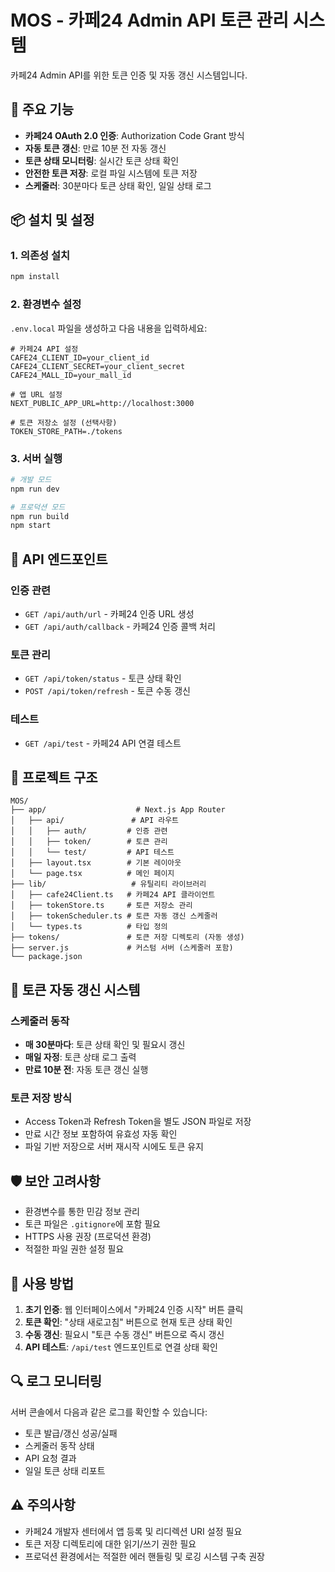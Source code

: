 # MOS - 카페24 Admin API 토큰 관리 시스템

카페24 Admin API를 위한 토큰 인증 및 자동 갱신 시스템입니다.

## 🚀 주요 기능

- **카페24 OAuth 2.0 인증**: Authorization Code Grant 방식
- **자동 토큰 갱신**: 만료 10분 전 자동 갱신
- **토큰 상태 모니터링**: 실시간 토큰 상태 확인
- **안전한 토큰 저장**: 로컬 파일 시스템에 토큰 저장
- **스케줄러**: 30분마다 토큰 상태 확인, 일일 상태 로그

## 📦 설치 및 설정

### 1. 의존성 설치
```bash
npm install
```

### 2. 환경변수 설정
`.env.local` 파일을 생성하고 다음 내용을 입력하세요:

```env
# 카페24 API 설정
CAFE24_CLIENT_ID=your_client_id
CAFE24_CLIENT_SECRET=your_client_secret
CAFE24_MALL_ID=your_mall_id

# 앱 URL 설정
NEXT_PUBLIC_APP_URL=http://localhost:3000

# 토큰 저장소 설정 (선택사항)
TOKEN_STORE_PATH=./tokens
```

### 3. 서버 실행
```bash
# 개발 모드
npm run dev

# 프로덕션 모드
npm run build
npm start
```

## 🔧 API 엔드포인트

### 인증 관련
- `GET /api/auth/url` - 카페24 인증 URL 생성
- `GET /api/auth/callback` - 카페24 인증 콜백 처리

### 토큰 관리
- `GET /api/token/status` - 토큰 상태 확인
- `POST /api/token/refresh` - 토큰 수동 갱신

### 테스트
- `GET /api/test` - 카페24 API 연결 테스트

## 📁 프로젝트 구조

```
MOS/
├── app/                    # Next.js App Router
│   ├── api/               # API 라우트
│   │   ├── auth/         # 인증 관련
│   │   ├── token/        # 토큰 관리
│   │   └── test/         # API 테스트
│   ├── layout.tsx        # 기본 레이아웃
│   └── page.tsx          # 메인 페이지
├── lib/                   # 유틸리티 라이브러리
│   ├── cafe24Client.ts   # 카페24 API 클라이언트
│   ├── tokenStore.ts     # 토큰 저장소 관리
│   ├── tokenScheduler.ts # 토큰 자동 갱신 스케줄러
│   └── types.ts          # 타입 정의
├── tokens/               # 토큰 저장 디렉토리 (자동 생성)
├── server.js             # 커스텀 서버 (스케줄러 포함)
└── package.json
```

## 🔄 토큰 자동 갱신 시스템

### 스케줄러 동작
- **매 30분마다**: 토큰 상태 확인 및 필요시 갱신
- **매일 자정**: 토큰 상태 로그 출력
- **만료 10분 전**: 자동 토큰 갱신 실행

### 토큰 저장 방식
- Access Token과 Refresh Token을 별도 JSON 파일로 저장
- 만료 시간 정보 포함하여 유효성 자동 확인
- 파일 기반 저장으로 서버 재시작 시에도 토큰 유지

## 🛡️ 보안 고려사항

- 환경변수를 통한 민감 정보 관리
- 토큰 파일은 `.gitignore`에 포함 필요
- HTTPS 사용 권장 (프로덕션 환경)
- 적절한 파일 권한 설정 필요

## 📝 사용 방법

1. **초기 인증**: 웹 인터페이스에서 "카페24 인증 시작" 버튼 클릭
2. **토큰 확인**: "상태 새로고침" 버튼으로 현재 토큰 상태 확인
3. **수동 갱신**: 필요시 "토큰 수동 갱신" 버튼으로 즉시 갱신
4. **API 테스트**: `/api/test` 엔드포인트로 연결 상태 확인

## 🔍 로그 모니터링

서버 콘솔에서 다음과 같은 로그를 확인할 수 있습니다:
- 토큰 발급/갱신 성공/실패
- 스케줄러 동작 상태
- API 요청 결과
- 일일 토큰 상태 리포트

## ⚠️ 주의사항

- 카페24 개발자 센터에서 앱 등록 및 리디렉션 URI 설정 필요
- 토큰 저장 디렉토리에 대한 읽기/쓰기 권한 필요
- 프로덕션 환경에서는 적절한 에러 핸들링 및 로깅 시스템 구축 권장
